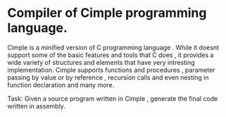 # Compiler of Cimple programming language.

Cimple is a minified version of C programming language . While it doesnt support some of the basic features and tools that C does , 
it provides a wide variety of structures and elements that have very intresting implementation. Cimple supports functions and procedures , 
parameter passing by value or by reference , recursion calls and even nesting in function declaration and many more.

Task: Given a source program written in Cimple , generate the final code written in assembly.




